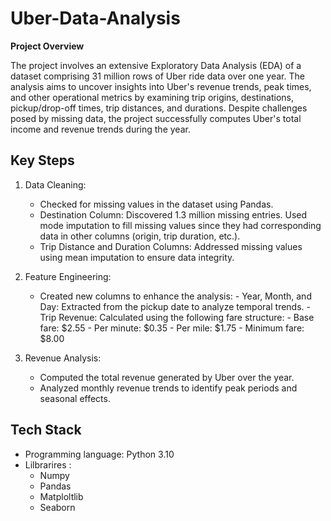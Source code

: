 # Uber-Data-Analysis

**Project Overview**

The project involves an extensive Exploratory Data Analysis (EDA) of a dataset comprising 31 million rows of Uber ride data over one year. The analysis aims to uncover insights into Uber's revenue trends, peak times, and other operational metrics by examining trip origins, destinations, pickup/drop-off times, trip distances, and durations. Despite challenges posed by missing data, the project successfully computes Uber's total income and revenue trends during the year.

## Key Steps
1. Data Cleaning:
    - Checked for missing values in the dataset using Pandas.
    - Destination Column: Discovered 1.3 million missing entries. Used mode imputation to fill missing values since they had corresponding data in other columns (origin, trip duration, etc.).
    - Trip Distance and Duration Columns: Addressed missing values using mean imputation to ensure data integrity.

2. Feature Engineering:
    - Created new columns to enhance the analysis:
          - Year, Month, and Day: Extracted from the pickup date to analyze temporal trends.
          - Trip Revenue: Calculated using the following fare structure:
                    - Base fare: $2.55
                    - Per minute: $0.35
                    - Per mile: $1.75
                    - Minimum fare: $8.00

3. Revenue Analysis:
    - Computed the total revenue generated by Uber over the year.
    - Analyzed monthly revenue trends to identify peak periods and seasonal effects.


## Tech Stack
- Programming language: Python 3.10
- Lilbrarires :
    - Numpy
    - Pandas 
    - Matploltlib
    - Seaborn
